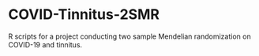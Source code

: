 # COVID-Tinnitus-2SMR
R scripts for a project conducting two sample Mendelian randomization on COVID-19 and tinnitus.

